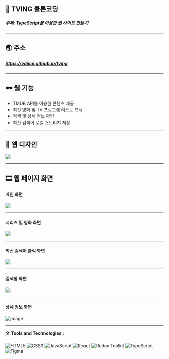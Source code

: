 ## 📝 TVING 클론코딩
##### 주제: TypeScript를 이용한 웹 사이트 만들기

----

## 🌏 주소
##### <https://vaiice.github.io/tving>

----

## 🕶 웹 기능

- TMDB API를 이용한 콘텐츠 제공
- 최신 영화 및 TV 프로그램 리스트 표시
- 검색 및 상세 정보 확인
- 최신 검색어 로컬 스토리지 저장

----
## 🎨 웹 디자인
![](https://github.com/VaIice/tving/assets/141003473/013d6cc1-592a-49b6-9020-832e97d39ae7)

----
## 🎞 웹 페이지 화면
#### 메인 화면
![](https://github.com/VaIice/tving/assets/141003473/85053878-0aaf-45a9-982b-3e22b073d945)

---
#### 시리즈 및 영화 화면
![](https://github.com/VaIice/tving/assets/141003473/e04b3985-f8ee-4275-919d-856493516247)

---
#### 최신 검색어 클릭 화면
![](https://github.com/VaIice/tving/assets/141003473/27388e2e-d83f-4325-b2f7-941de30591af)


---
#### 검색창 화면
![](https://github.com/VaIice/tving/assets/141003473/5f05d8c6-492a-4b69-bf96-c86b81a491d1)

---
#### 상세 정보 화면
![image](https://github.com/VaIice/tving/assets/141003473/15c76952-6232-473c-8212-f59c402d666f)

----
🛠️ **Tools and Technologies :** <br><br>
![HTML5](https://img.shields.io/badge/HTML5-%23E34F26.svg?&style=for-the-badge&logo=html5&logoColor=white)
![CSS3](https://img.shields.io/badge/-CSS3-1572B6?logo=css3&logoColor=white&style=for-the-badge)
![JavaScript](https://img.shields.io/badge/JavaScript-%23F7DF1E.svg?&style=for-the-badge&logo=javascript&logoColor=black)
![React](https://img.shields.io/badge/React-%2361DAFB.svg?&style=for-the-badge&logo=react&logoColor=white)
![Redux Toolkit](https://img.shields.io/badge/Redux_Toolkit-%23834383.svg?style=for-the-badge&logo=redux&logoColor=white)
![TypeScript](https://img.shields.io/badge/TypeScript-%23007ACC.svg?style=for-the-badge&logo=typescript&logoColor=white)
![Figma](https://img.shields.io/badge/-Figma-F24E1E?logo=Figma&logoColor=white&style=for-the-badge)
